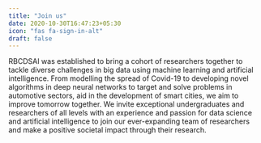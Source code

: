 ```yaml
---
title: "Join us"
date: 2020-10-30T16:47:23+05:30
icon: "fas fa-sign-in-alt"
draft: false
---
```

RBCDSAI was established to bring a cohort of researchers together to tackle diverse challenges in big data using machine learning and artificial intelligence. From modelling the spread of Covid-19 to developing novel algorithms in deep neural networks to target and solve problems in automotive sectors, aid in the development of smart cities, we aim to improve tomorrow together. We invite exceptional undergraduates and researchers of all levels with an experience and passion for data science and artificial intelligence to join our ever-expanding team of researchers and make a positive societal impact through their research.